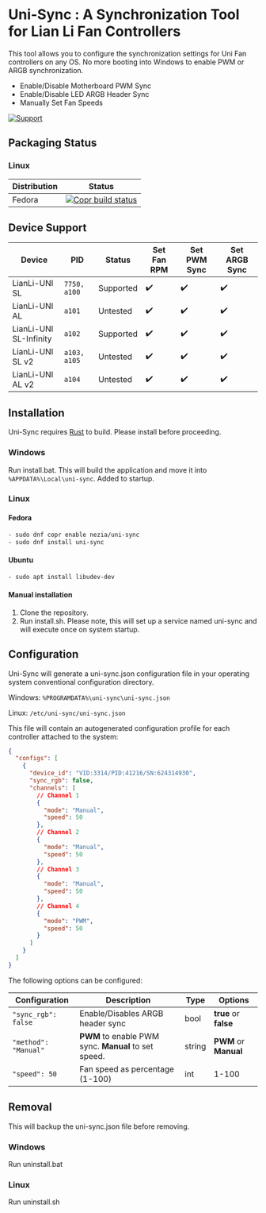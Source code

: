 # Uni-Sync : A Synchronization Tool for Lian Li Fan Controllers

This tool allows you to configure the synchronization settings for Uni Fan controllers on any OS. No more booting into Windows to enable PWM or ARGB synchronization.

- Enable/Disable Motherboard PWM Sync
- Enable/Disable LED ARGB Header Sync
- Manually Set Fan Speeds

[![Support](https://img.shields.io/badge/Support-Buy_Me_A_Coffee-yellow?style=for-the-badge&logo=buy%20me%20a%20coffee&color=FFDD00)](https://www.buymeacoffee.com/CameronHalter)

## Packaging Status

### Linux

| Distribution | Status                                                                                                                                                                                                |
|--------------|-------------------------------------------------------------------------------------------------------------------------------------------------------------------------------------------------------|
| Fedora       | [![Copr build status](https://copr.fedorainfracloud.org/coprs/nezia/uni-sync/package/uni-sync/status_image/last_build.png)](https://copr.fedorainfracloud.org/coprs/nezia/uni-sync/package/uni-sync/) |

## Device Support

| Device                 | PID          | Status    | Set Fan RPM | Set PWM Sync | Set ARGB Sync |
|------------------------|--------------|-----------|-------------|--------------|---------------|
| LianLi-UNI SL          | `7750, a100` | Supported | ✔️          | ✔️           | ✔️            |
| LianLi-UNI AL          | `a101`       | Untested  | ✔️          | ✔️           | ✔️            |
| LianLi-UNI SL-Infinity | `a102`       | Supported | ✔️          | ✔️           | ✔️            |
| LianLi-UNI SL v2       | `a103, a105` | Untested  | ✔️          | ✔️           | ✔️            |
| LianLi-UNI AL v2       | `a104`       | Untested  | ✔️          | ✔️           | ✔️            |

## Installation

Uni-Sync requires [Rust](https://www.rust-lang.org/learn/get-started) to build. Please install before proceeding.

### Windows

Run install.bat. This will build the application and move it into `%APPDATA%\Local\uni-sync`. Added to startup.

### Linux

#### Fedora

```bash
- sudo dnf copr enable nezia/uni-sync 
- sudo dnf install uni-sync
```

#### Ubuntu

```bash
- sudo apt install libudev-dev
```

#### Manual installation

1. Clone the repository.
2. Run install.sh. Please note, this will set up a service named uni-sync and will execute once on system startup.

## Configuration

Uni-Sync will generate a uni-sync.json configuration file in your operating system conventional configuration directory.

Windows: `%PROGRAMDATA%\uni-sync\uni-sync.json`

Linux: `/etc/uni-sync/uni-sync.json`

This file will contain an autogenerated configuration profile for each controller attached to the system:

```json
{
  "configs": [
    {
      "device_id": "VID:3314/PID:41216/SN:624314930",
      "sync_rgb": false,
      "channels": [
        // Channel 1
        {
          "mode": "Manual",
          "speed": 50
        },
        // Channel 2
        {
          "mode": "Manual",
          "speed": 50
        },
        // Channel 3
        {
          "mode": "Manual",
          "speed": 50
        },
        // Channel 4
        {
          "mode": "PWM",
          "speed": 50
        }
      ]
    }
  ]
}
```

The following options can be configured:

| Configuration        | Description                                          | Type   | Options               |
|----------------------|------------------------------------------------------|--------|-----------------------|
| `"sync_rgb": false`  | Enable/Disables ARGB header sync                     | bool   | **true** or **false** |
| `"method": "Manual"` | **PWM** to enable PWM sync. **Manual** to set speed. | string | **PWM** or **Manual** |
| `"speed": 50`        | Fan speed as percentage (1-100)                      | int    | 1-100                 |

## Removal

This will backup the uni-sync.json file before removing.

### Windows

Run uninstall.bat

### Linux

Run uninstall.sh
